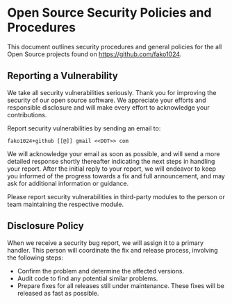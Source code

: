 # Open Source Security Policies and Procedures

This document outlines security procedures and general policies for the all
Open Source projects found on https://github.com/fako1024.

## Reporting a Vulnerability 

We take all security vulnerabilities seriously. Thank you for improving
the security of our open source software. We appreciate your efforts and
responsible disclosure and will make every effort to acknowledge your
contributions.

Report security vulnerabilities by sending an email to:
    
    fako1024+github [[@]] gmail <<DOT>> com

We will acknowledge your email as soon as possible, and will send a more
detailed response shortly thereafter indicating the next steps in handling
your report. After the initial reply to your report, we will endeavor to
keep you informed of the progress towards a fix and full announcement, and
may ask for additional information or guidance.

Please report security vulnerabilities in third-party modules to the person
or team maintaining the respective module.

## Disclosure Policy

When we receive a security bug report, we will assign it to a primary handler.
This person will coordinate the fix and release process, involving the following
steps:

  * Confirm the problem and determine the affected versions.
  * Audit code to find any potential similar problems.
  * Prepare fixes for all releases still under maintenance. These fixes
    will be released as fast as possible.
